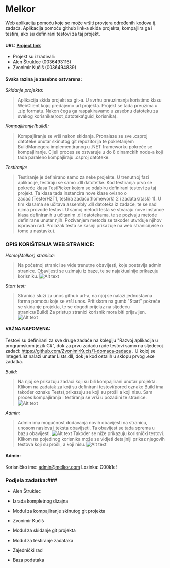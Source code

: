 # Melkor

Web aplikacija pomoću koje se može vršiti provjera određenih kodova tj. zadaća. Aplikacija pomoću github link-a skida projekta, kompajlira ga i testira, ako su definirani testovi za taj projekt. 

#### URL: <a href="http://melkor-core.azurewebsites.net">Project link</a>

* Projekt su izrađivali:
 * Alen Štruklec (0036493116)
 * Zvonimir Kučiš (0036494839)

#### Svaka razina je zasebno ostvarena: ####

_Skidanje projekta:_
>Aplikacija skida projekt sa git-a. U svrhu preuzimanja koristimo klasu WebClient kojoj predajemo url projekta. Projekt se tada preuzima u .zip formatu. Nakon čega ga raspakiravamo u zasebnu datoteku za svakog korisnika(root_datoteka\guid_korisnika).

_Kompajliranje(build):_
>Kompajliranje se vrši nakon skidanja. Pronalaze se sve .csproj datoteke unutar skinutog git repozitorija te pokretanjem BuildManegera implementiranog u .NET frameworku pokreće se kompajliranje. Cijeli proces se ostvaruje u do 8 dinamckih node-a koji tada paraleno kompajliraju .csproj datoteke.

_Testiranje:_
>Testiranje je definirano samo za neke projekte. U trenutnoj fazi aplikacije, testiraju se samo .dll datotetke. Kod testiranja prvo se pokreće klasa TestPicker kojom se odabiru definirani testovi za taj projekt. Ta klasa tada instancira nove klase ovisno o zadaći(TesterH2T1, testira zadaću(homework) 2 i zadatak(task) 1). U tim klasama se učitava assembly .dll datoteka iz zadaće, te se nad njima provode testovi. U samoj metodi testa se stvaraju nove instance klasa definiranih u učitanim .dll datotekama, te se pozivaju metode definirane unutar njih. Pozivanjem metoda se također utvrđuje njihov ispravan rad. Prolazak testa se kasnji prikazuje na web stranici(više o tome u nastavku).

### OPIS KORIŠTENJA WEB STRANICE: ###

_Home(Melkor) stranica:_
>Na početnoj stranici se vide trenutne obavijesti, koje postavlja admin stranice. Obavijesti se uzimaju iz baze, te se najaktualnije prikazuju korisniku.
![Alt text](/Screenshots/homeScreen.png?raw=true)

_Start test:_
>Stranica služi za unos github url-a, na njoj se nalazi jednostavna forma pomoću koje se vrši unos. Pritiskom na gumb "Start" pokreće se skidanje projekta, te se dogodi prijelaz na sljedeću stranicu(Build).Za pristup stranici korisnik mora biti prijavljen.
![Alt text](/Screenshots/test%20screen.png?raw=true)

#### VAŽNA NAPOMENA: ####
Testovi su definirani za sve druge zadaće na kolegiju "Razvoj aplikacija u programskom jezik C#", dok za prvu zadaću rade testovi samo na sljedećoj zadaći: https://github.com/ZvonimirKucis/1-domaca-zadaca . U kojoj se IntegerList nalazi unutar Lists.dll, dok je kod ostalih u sklopu prvog .exe zadatka. 

_Build:_
>Na njoj se prikazuju zadaci koji su bili kompajlirani unutar projekta. Klikom na zadatak za koji su definirani testovi(pored oznake Build ima također oznaku Tests),prikazuju se koji su prošli a koji nisu. Sam proces kompajliranja i testiranja se vrši u pozadini te stranice.
![Alt text](/Screenshots/build%20screen.png?raw=true)

_Admin:_
>Admin ima mogućnost dodavanja novih obavijesti na stranicu, unosom naslova i teksta obavijseti. Ta obavijest se tada sprema u bazu obavijesti. 
![Alt text](/Screenshots/admin%20screen.png)
Također se niže prikazuju korisnički testovi. Klikom na pojedinog korisnika može se vidjeti detaljniji prikaz njegovih testova koji su prošli, a koji nisu.
![Alt text](/Screenshots/admin2.png)

#### Admin: ####
Korisničko ime: admin@melkor.com
Lozinka: C00k1e!

### Podjela zadatka:###

* Alen Štruklec
 * Izrada kompletnog dizajna
 * Modul za kompajliranje skinutog git projekta
  
* Zvonimir Kučiš
 * Modul za skidanje git projekta
 * Modul za testiranje zadataka
  
* Zajednički rad
 * Baza podataka

